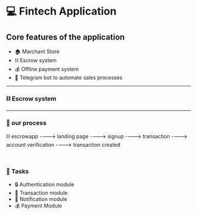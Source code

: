# 💻 Fintech Application 

## Core features of the application 

- 🏠 Marchant Store 
- ⛓️ Escrow system
- 💰 Offline payment system
- 📱 Telegram bot to automate sales processes

---
###  ⛓️ Escrow system
---
### 🥰 our process
  ⛓️ escrowapp ----> landing page ----> signup ----> transaction ----> account verification ----> transaction created

<br>

### 🥰 Tasks

- 🔒 Authentication module
- 💼 Transaction module
- 🔔 Notification module
- 💰 Payment Module
